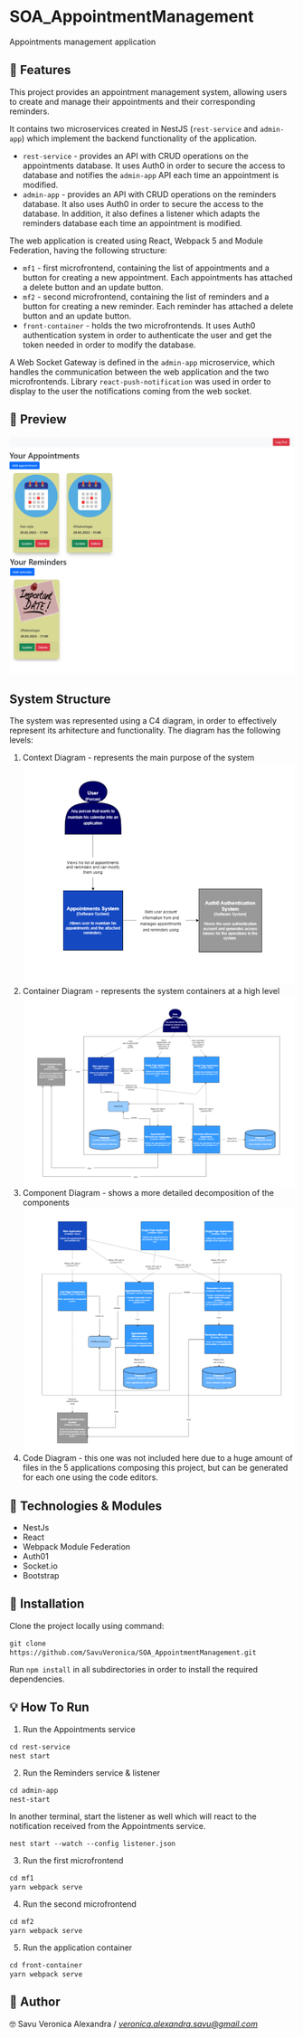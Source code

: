 # SOA_AppointmentManagement

Appointments management application

## 🎊 Features

This project provides an appointment management system, allowing users to create and manage their appointments and their corresponding reminders.

It contains two microservices created in NestJS (`rest-service` and `admin-app`) which implement the backend functionality of the application.
- `rest-service` - provides an API with CRUD operations on the appointments database. It uses Auth0 in order to secure the access to database and notifies the `admin-app` API each time an appointment is modified.
- `admin-app` - provides an API with CRUD operations on the reminders database. It also uses Auth0 in order to secure the access to the database. In addition, it also defines a listener which adapts the reminders database each time an appointment is modified. 

The web application is created using React, Webpack 5 and Module Federation, having the following structure:
- `mf1` - first microfrontend, containing the list of appointments and a button for creating a new appointment. Each appointments has attached a delete button and an update button.
- `mf2` - second microfrontend, containing the list of reminders and a button for creating a new reminder. Each reminder has attached a delete button and an update button.
- `front-container` - holds the two microfrontends. It uses Auth0 authentication system in order to authenticate the user and get the token needed in order to modify the database.

A Web Socket Gateway is defined in the `admin-app` microservice, which handles the communication between the web application and the two microfrontends. Library `react-push-notification` was used in order to display to the user the notifications coming from the web socket.

## 🌈 Preview

![alt text](https://github.com/SavuVeronica/SOA_AppointmentManagement/blob/main/Preview.png)

## System Structure

The system was represented using a C4 diagram, in order to effectively represent its arhitecture and functionality.
The diagram has the following levels:
1. Context Diagram - represents the main purpose of the system
![alt text](https://github.com/SavuVeronica/SOA_AppointmentManagement/blob/main/Context_Diagram.png)
2. Container Diagram - represents the system containers at a high level
![alt text](https://github.com/SavuVeronica/SOA_AppointmentManagement/blob/main/Container_Diagram.png)
3. Component Diagram - shows a more detailed decomposition of the components
![alt text](https://github.com/SavuVeronica/SOA_AppointmentManagement/blob/main/Component_Diagram.png)
4. Code Diagram - this one was not included here due to a huge amount of files in the 5 applications composing this project, but can be generated for each one using the code editors.


## 🚀 Technologies & Modules

- NestJs
- React
- Webpack Module Federation
- Auth01
- Socket.io
- Bootstrap


## 🤔 Installation

Clone the project locally using command:
```
git clone https://github.com/SavuVeronica/SOA_AppointmentManagement.git
```

Run `npm install` in all subdirectories in order to install the required dependencies.


## 💡 How To Run

1. Run the Appointments service  
  ```
  cd rest-service
  nest start
  ```
  
2. Run the Reminders service & listener
  ```
  cd admin-app
  nest-start
  ```
  
  In another terminal, start the listener as well which will react to the notification received from the Appointments service.
  ```
  nest start --watch --config listener.json
  ```
 
3. Run the first microfrontend
 ```
 cd mf1
 yarn webpack serve
 ```
 
4. Run the second microfrontend
  ```
  cd mf2
  yarn webpack serve
  ```
 
5. Run the application container
  ```
  cd front-container
  yarn webpack serve
  ```


## 👤 Author

🤓 Savu Veronica Alexandra
/ *veronica.alexandra.savu@gmail.com*
